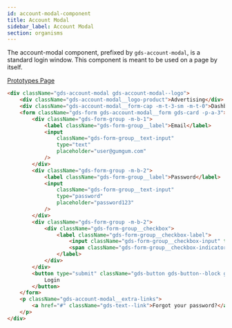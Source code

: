 ```yaml
---
id: account-modal-component
title: Account Modal
sidebar_label: Account Modal
section: organisms
---
```


The account-modal component, prefixed by `gds-account-modal`, is a standard login window. This component is meant to be used on a page by itself.

<p style="margin-bottom: 0.8em">
    <a href="https://ds.gumgum.com/stable/index.html#gds-account-modal" target="_blank">Prototypes Page</a>
</p>

```html
<div className="gds-account-modal gds-account-modal--logo">
    <div className="gds-account-modal__logo-product">Advertising</div>
    <div className="gds-account-modal__form-cap -m-t-3-sm -m-t-0">Dashboard</div>
    <form className="gds-form gds-account-modal__form gds-card -p-a-3">
        <div className="gds-form-group -m-b-1">
            <label className="gds-form-group__label">Email</label>
            <input
                className="gds-form-group__text-input"
                type="text"
                placeholder="user@gumgum.com"
            />
        </div>
        <div className="gds-form-group -m-b-2">
            <label className="gds-form-group__label">Password</label>
            <input
                className="gds-form-group__text-input"
                type="password"
                placeholder="password123"
            />
        </div>
        <div className="gds-form-group -m-b-2">
            <div className="gds-form-group__checkbox">
                <label className="gds-form-group__checkbox-label">
                    <input className="gds-form-group__checkbox-input" type="checkbox" value="" />
                    <span className="gds-form-group__checkbox-indicator"></span> Stay signed in
                </label>
            </div>
        </div>
        <button type="submit" className="gds-button gds-button--block gds-button--primary">
            Login
        </button>
    </form>
    <p className="gds-account-modal__extra-links">
        <a href="#" className="gds-text--link">Forgot your password?</a>
    </p>
</div>
```
